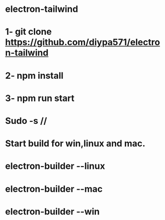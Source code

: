 # electron-tailwind

#   1- git clone https://github.com/diypa571/electron-tailwind
#   2- npm install
#   3- npm run start

# Sudo -s //
# Start build for win,linux and mac.
# electron-builder --linux
# electron-builder --mac
# electron-builder --win
